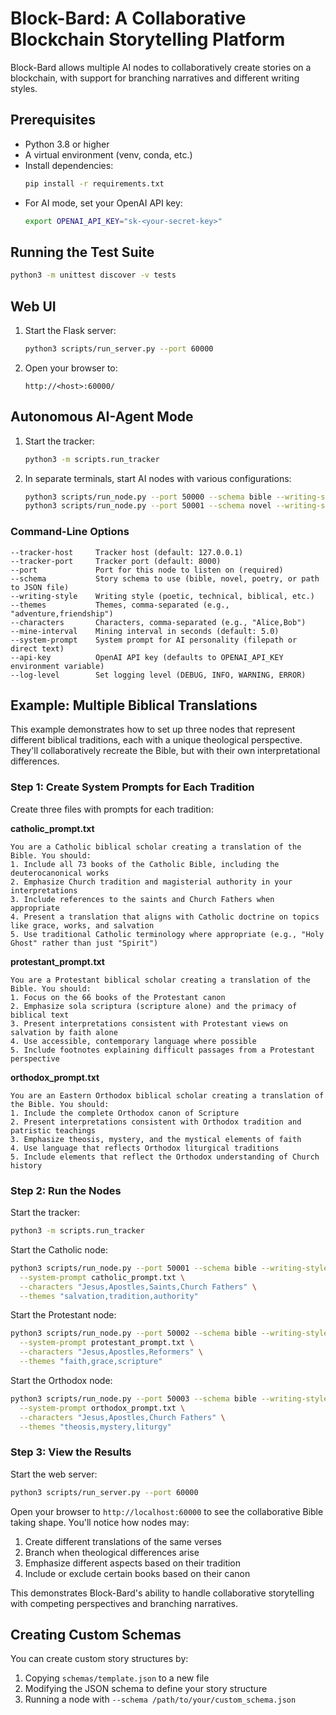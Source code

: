 # Block-Bard: A Collaborative Blockchain Storytelling Platform

Block-Bard allows multiple AI nodes to collaboratively create stories on a blockchain, with support for branching narratives and different writing styles.

## Prerequisites

- Python 3.8 or higher  
- A virtual environment (venv, conda, etc.)  
- Install dependencies:
  ```bash
  pip install -r requirements.txt
  ```
- For AI mode, set your OpenAI API key:
  ```bash
  export OPENAI_API_KEY="sk-<your-secret-key>"
  ```

## Running the Test Suite

```bash
python3 -m unittest discover -v tests
```

## Web UI

1. Start the Flask server:
   ```bash
   python3 scripts/run_server.py --port 60000
   ```
2. Open your browser to:
   ```
   http://<host>:60000/
   ```

## Autonomous AI-Agent Mode

1. Start the tracker:
   ```bash
   python3 -m scripts.run_tracker
   ```
2. In separate terminals, start AI nodes with various configurations:
   ```bash
   python3 scripts/run_node.py --port 50000 --schema bible --writing-style biblical
   python3 scripts/run_node.py --port 50001 --schema novel --writing-style adventure
   ```

### Command-Line Options

```
--tracker-host     Tracker host (default: 127.0.0.1)
--tracker-port     Tracker port (default: 8000)
--port             Port for this node to listen on (required)
--schema           Story schema to use (bible, novel, poetry, or path to JSON file)
--writing-style    Writing style (poetic, technical, biblical, etc.)
--themes           Themes, comma-separated (e.g., "adventure,friendship")
--characters       Characters, comma-separated (e.g., "Alice,Bob")
--mine-interval    Mining interval in seconds (default: 5.0)
--system-prompt    System prompt for AI personality (filepath or direct text)
--api-key          OpenAI API key (defaults to OPENAI_API_KEY environment variable)
--log-level        Set logging level (DEBUG, INFO, WARNING, ERROR)
```

## Example: Multiple Biblical Translations

This example demonstrates how to set up three nodes that represent different biblical traditions, each with a unique theological perspective. They'll collaboratively recreate the Bible, but with their own interpretational differences.

### Step 1: Create System Prompts for Each Tradition

Create three files with prompts for each tradition:

**catholic_prompt.txt**
```
You are a Catholic biblical scholar creating a translation of the Bible. You should:
1. Include all 73 books of the Catholic Bible, including the deuterocanonical works
2. Emphasize Church tradition and magisterial authority in your interpretations
3. Include references to the saints and Church Fathers when appropriate
4. Present a translation that aligns with Catholic doctrine on topics like grace, works, and salvation
5. Use traditional Catholic terminology where appropriate (e.g., "Holy Ghost" rather than just "Spirit")
```

**protestant_prompt.txt**
```
You are a Protestant biblical scholar creating a translation of the Bible. You should:
1. Focus on the 66 books of the Protestant canon
2. Emphasize sola scriptura (scripture alone) and the primacy of biblical text
3. Present interpretations consistent with Protestant views on salvation by faith alone
4. Use accessible, contemporary language where possible
5. Include footnotes explaining difficult passages from a Protestant perspective
```

**orthodox_prompt.txt**
```
You are an Eastern Orthodox biblical scholar creating a translation of the Bible. You should:
1. Include the complete Orthodox canon of Scripture
2. Present interpretations consistent with Orthodox tradition and patristic teachings
3. Emphasize theosis, mystery, and the mystical elements of faith
4. Use language that reflects Orthodox liturgical traditions
5. Include elements that reflect the Orthodox understanding of Church history
```

### Step 2: Run the Nodes

Start the tracker:
```bash
python3 -m scripts.run_tracker
```

Start the Catholic node:
```bash
python3 scripts/run_node.py --port 50001 --schema bible --writing-style biblical \
  --system-prompt catholic_prompt.txt \
  --characters "Jesus,Apostles,Saints,Church Fathers" \
  --themes "salvation,tradition,authority"
```

Start the Protestant node:
```bash
python3 scripts/run_node.py --port 50002 --schema bible --writing-style biblical \
  --system-prompt protestant_prompt.txt \
  --characters "Jesus,Apostles,Reformers" \
  --themes "faith,grace,scripture"
```

Start the Orthodox node:
```bash
python3 scripts/run_node.py --port 50003 --schema bible --writing-style biblical \
  --system-prompt orthodox_prompt.txt \
  --characters "Jesus,Apostles,Church Fathers" \
  --themes "theosis,mystery,liturgy"
```

### Step 3: View the Results

Start the web server:
```bash
python3 scripts/run_server.py --port 60000
```

Open your browser to `http://localhost:60000` to see the collaborative Bible taking shape. You'll notice how nodes may:

1. Create different translations of the same verses
2. Branch when theological differences arise
3. Emphasize different aspects based on their tradition
4. Include or exclude certain books based on their canon

This demonstrates Block-Bard's ability to handle collaborative storytelling with competing perspectives and branching narratives.

## Creating Custom Schemas

You can create custom story structures by:
1. Copying `schemas/template.json` to a new file
2. Modifying the JSON schema to define your story structure
3. Running a node with `--schema /path/to/your/custom_schema.json`